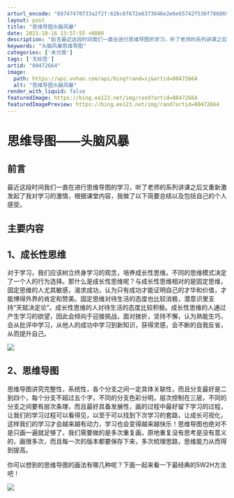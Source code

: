 ```yaml
---
arturl_encode: "68747470733a2f2f:626c6f672e6373646e2e6e65742f536f706869615f30333331:2f61727469636c652f64657461696c732f3830343732363634"
layout: post
title: "思维导图头脑风暴"
date: 2021-10-16 13:57:55 +0800
description: "前言最近这段时间我们一直在进行思维导图的学习，听了老师的系列讲课之后又重新激发起了我对学习的激情，根"
keywords: "头脑风暴思维导图"
categories: ['未分类']
tags: ['无标签']
artid: "80472664"
image:
  path: https://api.vvhan.com/api/bing?rand=sj&artid=80472664
  alt: "思维导图头脑风暴"
render_with_liquid: false
featuredImage: https://bing.ee123.net/img/rand?artid=80472664
featuredImagePreview: https://bing.ee123.net/img/rand?artid=80472664
---
```


# 思维导图——头脑风暴

## 前言

最近这段时间我们一直在进行思维导图的学习，听了老师的系列讲课之后又重新激发起了我对学习的激情，根据课堂内容，我做了以下简要总结以及包括自己的个人感受。

## 主要内容

## 1、成长性思维

对于学习，我们应该树立终身学习的观念，培养成长性思维。不同的思维模式决定了一个人的行为选择。那什么是成长性思维呢？与成长性思维相对的是固定思维，固定思维的人尤其敏感，渴求成功，认为只有成功才能证明自己的才华和价值，才能博得外界的肯定和赞美。固定思维对待生活的态度也比较消极，潜意识里支持“天赋决定论”。成长性思维的人对待生活的态度比较积极。成长性思维的人通过产生学习的欲望，因此会倾向于迎接挑战，面对挫折，坚持不懈，认为熟能生巧，会从批评中学习，从他人的成功中学习到新知识，获得灵感，会不断的自我反省，从而提升自己。

![](https://i-blog.csdnimg.cn/blog_migrate/a14992da6cd043d5e8aae376f341311d.png)

## 2、思维导图

思维导图讲究完整性，系统性，各个分支之间一定具体关联性，而且分支最好是二到四个，每个分支不超过五个字，不同的分支色彩分明，层次控制在三层，不同的分支之间要有层次条理，而且最好具备发展性，画的过程中最好留下学习的过程，让我们的学习过程可以看得见，以至于可以找到下次学习的套路，让成长可视化，这样我们的学习才会越来越有动力，学习也会变得越来越快乐！思维导图也绝对不是只画一遍就足够了，我们需要做的是多次重复画，原地重复没有思考是没有意义的，画很多次，而且每一次的版本都要保存下来，多次梳理思路，思维能力从而得到提高。

你可以想到的思维导图的画法有哪几种呢？下面一起来看一下最经典的5W2H方法吧！

![](https://i-blog.csdnimg.cn/blog_migrate/00af609a7a9e7d478e066146160d3547.png)